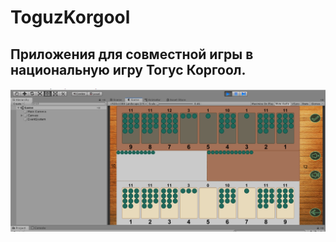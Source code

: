 # ToguzKorgool
## Приложения для совместной игры в национальную игру Тогус Коргоол.
![alt text](screen.png)
